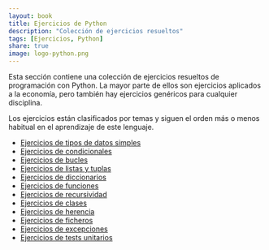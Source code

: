 ```yaml
---
layout: book
title: Ejercicios de Python
description: "Colección de ejercicios resueltos"
tags: [Ejercicios, Python]
share: true
image: logo-python.png
---
```


Esta sección contiene una colección de ejercicios resueltos de programación con Python.
La mayor parte de ellos son ejercicios aplicados a la economía, pero también hay ejercicios genéricos para cualquier disciplina.

Los ejercicios están clasificados por temas y siguen el orden más o menos habitual en el aprendizaje de este lenguaje.

- [Ejercicios de tipos de datos simples](/python/ejercicios/tipos-datos.html)
- [Ejercicios de condicionales](/python/ejercicios/condicionales.html)
- [Ejercicios de bucles](/python/ejercicios/bucles.html)
- [Ejercicios de listas y tuplas](/python/ejercicios/listas-tuplas.html)
- [Ejercicios de diccionarios](/python/ejercicios/diccionarios.html)
- [Ejercicios de funciones](/python/ejercicios/funciones.html)
- [Ejercicios de recursividad](/python/ejercicios/recursividad.html)
- [Ejercicios de clases](/python/ejercicios/clases.html)
- [Ejercicios de herencia](/python/ejercicios/herencia.html)
- [Ejercicios de ficheros](/python/ejercicios/ficheros.html)
- [Ejercicios de excepciones](/python/ejercicios/excepciones.html)
- [Ejercicios de tests unitarios](/python/ejercicios/tests.html)
